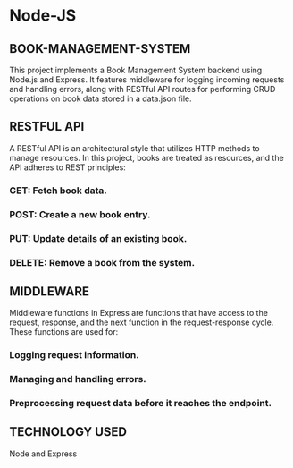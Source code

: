 # Node-JS
## BOOK-MANAGEMENT-SYSTEM
This project implements a Book Management System backend using Node.js and Express. It features middleware for logging incoming requests and handling errors, along with RESTful API routes for performing CRUD operations on book data stored in a data.json file.
## RESTFUL API
A RESTful API is an architectural style that utilizes HTTP methods to manage resources. In this project, books are treated as resources, and the API adheres to REST principles:

  ### GET: Fetch book data.
  ### POST: Create a new book entry.
  ### PUT: Update details of an existing book.
  ### DELETE: Remove a book from the system.
## MIDDLEWARE
Middleware functions in Express are functions that have access to the request, response, and the next function in the request-response cycle. These functions are used for:

### Logging request information.
### Managing and handling errors.
### Preprocessing request data before it reaches the endpoint.
## TECHNOLOGY USED
Node and Express
